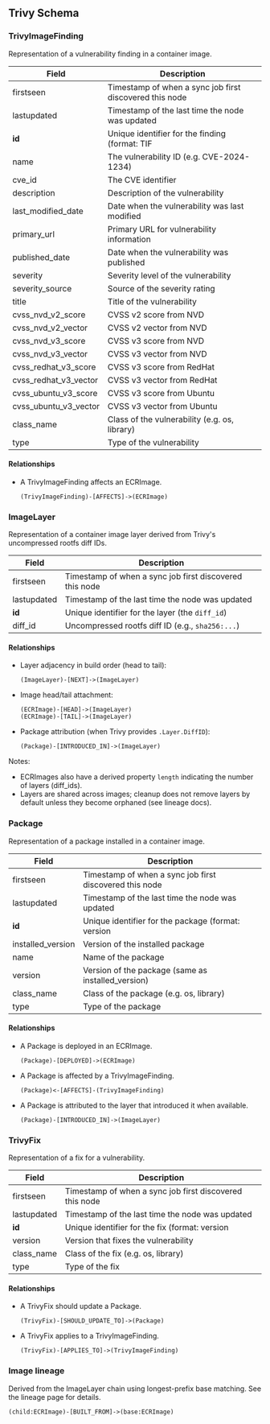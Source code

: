 ## Trivy Schema

### TrivyImageFinding
Representation of a vulnerability finding in a container image.

| Field | Description |
|-------|-------------|
| firstseen | Timestamp of when a sync job first discovered this node |
| lastupdated | Timestamp of the last time the node was updated |
| **id** | Unique identifier for the finding (format: TIF|CVE-ID) |
| name | The vulnerability ID (e.g. CVE-2024-1234) |
| cve_id | The CVE identifier |
| description | Description of the vulnerability |
| last_modified_date | Date when the vulnerability was last modified |
| primary_url | Primary URL for vulnerability information |
| published_date | Date when the vulnerability was published |
| severity | Severity level of the vulnerability |
| severity_source | Source of the severity rating |
| title | Title of the vulnerability |
| cvss_nvd_v2_score | CVSS v2 score from NVD |
| cvss_nvd_v2_vector | CVSS v2 vector from NVD |
| cvss_nvd_v3_score | CVSS v3 score from NVD |
| cvss_nvd_v3_vector | CVSS v3 vector from NVD |
| cvss_redhat_v3_score | CVSS v3 score from RedHat |
| cvss_redhat_v3_vector | CVSS v3 vector from RedHat |
| cvss_ubuntu_v3_score | CVSS v3 score from Ubuntu |
| cvss_ubuntu_v3_vector | CVSS v3 vector from Ubuntu |
| class_name | Class of the vulnerability (e.g. os, library) |
| type | Type of the vulnerability |

#### Relationships

- A TrivyImageFinding affects an ECRImage.

    ```
    (TrivyImageFinding)-[AFFECTS]->(ECRImage)
    ```

### ImageLayer
Representation of a container image layer derived from Trivy's uncompressed rootfs diff IDs.

| Field | Description |
|-------|-------------|
| firstseen | Timestamp of when a sync job first discovered this node |
| lastupdated | Timestamp of the last time the node was updated |
| **id** | Unique identifier for the layer (the `diff_id`) |
| diff_id | Uncompressed rootfs diff ID (e.g., `sha256:...`) |

#### Relationships

- Layer adjacency in build order (head to tail):

    ```
    (ImageLayer)-[NEXT]->(ImageLayer)
    ```

- Image head/tail attachment:

    ```
    (ECRImage)-[HEAD]->(ImageLayer)
    (ECRImage)-[TAIL]->(ImageLayer)
    ```

- Package attribution (when Trivy provides `.Layer.DiffID`):

    ```
    (Package)-[INTRODUCED_IN]->(ImageLayer)
    ```

Notes:
- ECRImages also have a derived property `length` indicating the number of layers (diff_ids).
- Layers are shared across images; cleanup does not remove layers by default unless they become orphaned (see lineage docs).

### Package
Representation of a package installed in a container image.

| Field | Description |
|-------|-------------|
| firstseen | Timestamp of when a sync job first discovered this node |
| lastupdated | Timestamp of the last time the node was updated |
| **id** | Unique identifier for the package (format: version|name) |
| installed_version | Version of the installed package |
| name | Name of the package |
| version | Version of the package (same as installed_version) |
| class_name | Class of the package (e.g. os, library) |
| type | Type of the package |

#### Relationships

- A Package is deployed in an ECRImage.

    ```
    (Package)-[DEPLOYED]->(ECRImage)
    ```

- A Package is affected by a TrivyImageFinding.

    ```
    (Package)<-[AFFECTS]-(TrivyImageFinding)
    ```

- A Package is attributed to the layer that introduced it when available.

    ```
    (Package)-[INTRODUCED_IN]->(ImageLayer)
    ```

### TrivyFix
Representation of a fix for a vulnerability.

| Field | Description |
|-------|-------------|
| firstseen | Timestamp of when a sync job first discovered this node |
| lastupdated | Timestamp of the last time the node was updated |
| **id** | Unique identifier for the fix (format: version|name) |
| version | Version that fixes the vulnerability |
| class_name | Class of the fix (e.g. os, library) |
| type | Type of the fix |

#### Relationships

- A TrivyFix should update a Package.

    ```
    (TrivyFix)-[SHOULD_UPDATE_TO]->(Package)
    ```

- A TrivyFix applies to a TrivyImageFinding.

    ```
    (TrivyFix)-[APPLIES_TO]->(TrivyImageFinding)
    ```

### Image lineage
Derived from the ImageLayer chain using longest-prefix base matching. See the lineage page for details.

``` 
(child:ECRImage)-[BUILT_FROM]->(base:ECRImage)
```
